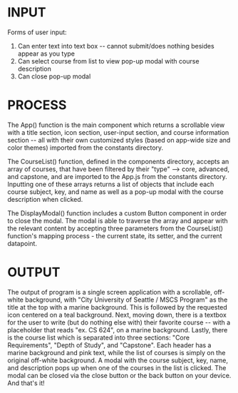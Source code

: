 # INPUT
Forms of user input:
1. Can enter text into text box -- cannot submit/does nothing besides appear as you type
2. Can select course from list to view pop-up modal with course description
3. Can close pop-up modal 

# PROCESS
The App() function is the main component which returns a scrollable view with a title section, icon section, user-input section, and course information section -- all with their own customized styles (based on app-wide size and color themes) imported from the constants directory. 

The CourseList() function, defined in the components directory, accepts an array of courses, that have been filtered by their "type" --> core, advanced, and capstone, and are imported to the App.js from the constants directory. Inputting one of these arrays returns a list of objects that include each course subject, key, and name as well as a pop-up modal with the course description when clicked. 

The DisplayModal() function includes a custom Button component in order to close the modal. The modal is able to traverse the array and appear with the relevant content by accepting three parameters from the CourseList() function's mapping process - the current state, its setter, and the current datapoint. 

# OUTPUT
The output of program is a single screen application with a scrollable, off-white background, with "City University of Seattle / MSCS Program" as the title at the top with a marine background. This is followed by the requested icon centered on a teal background. Next, moving down, there is a textbox for the user to write (but do nothing else with) their favorite course -- with a placeholder that reads "ex. CS 624", on a marine background. Lastly, there is the course list which is separated into three sections: "Core Requirements", "Depth of Study", and "Capstone". Each header has a marine background and pink text, while the list of courses is simply on the original off-white background. A modal with the course subject, key, name, and description pops up when one of the courses in the list is clicked. The modal can be closed via the close button or the back button on your device. And that's it!